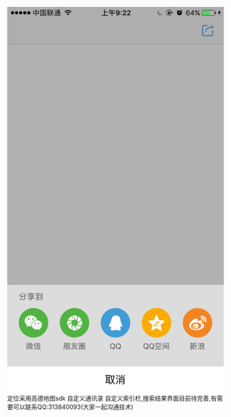 ![显示效果](https://github.com/moling111/shareDemo/blob/master/share/CC81725D9E71AFDF410BC8D6382E7FBF.png)
定位采用高德地图sdk
自定义通讯录
自定义索引栏,搜索结果界面目前待完善,有需要可以联系QQ:313840093(大家一起沟通技术)
